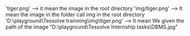 'tiger.png' --> it mean the image in the root directory
'img/tiger.png' --> It mean the image in the folder call img in the root directory
'D:\\playground\\Tessolve trainning\\img\\tiger.png' --> It mean We given the path of the image
"D:\\playground\\Tessolve Internship tasks\\DBMS.jpg"